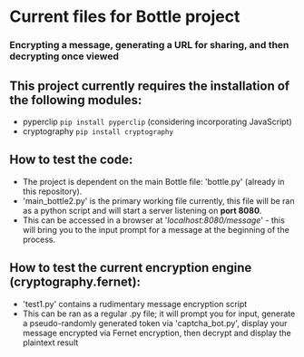 # Current files for Bottle project

<h3>Encrypting a message, generating a URL for sharing, and then decrypting once viewed</h3>

## This project currently requires the installation of the following modules:
  * pyperclip `pip install pyperclip` (considering incorporating JavaScript)
  * cryptography `pip install cryptography` 

## How to test the code:

* The project is dependent on the main Bottle file: 'bottle.py' (already in this repository).
* 'main_bottle2.py' is the primary working file currently, this file will be ran as a python script and will start a server listening on __port 8080__.
* This can be accessed in a browser at '_localhost:8080/message_' - this will bring you to the input prompt for a message at the beginning of the process.

## How to test the current encryption engine (cryptography.fernet):

* 'test1.py' contains a rudimentary message encryption script
* This can be ran as a regular .py file; it will prompt you for input, generate a pseudo-randomly generated token via 'captcha_bot.py', display your message encrypted via Fernet encryption, then decrypt and display the plaintext result




